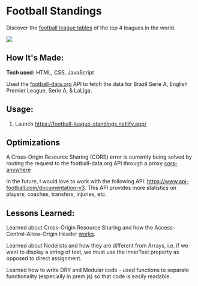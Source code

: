# Football Standings

Discover the [football league tables](https://football-league-standings.netlify.app/) of the top 4 leagues in the world.

![](css/assets/demo.gif)

## How It's Made:

**Tech used:** HTML, CSS, JavaScript

Used the [football-data.org](https://www.football-data.org/) API to fetch the data for Brazil Serie A, English Premier League, Serie A, & LaLiga.

## Usage:

1. Launch https://football-league-standings.netlify.app/

## Optimizations

A Cross-Origin Resource Sharing (CORS) error is currently being solved by routing the request to the football-data.org API through a proxy [cors-anywhere](https://cors-anywhere.herokuapp.com/)

In the future, I would love to work with the following API: https://www.api-football.com/documentation-v3. This API provides more statistics on players, coaches, transfers, injuries, etc.

## Lessons Learned:

Learned about Cross-Origin Resource Sharing and how the Access-Control-Allow-Origin Header [works](https://medium.com/@dtkatz/3-ways-to-fix-the-cors-error-and-how-access-control-allow-origin-works-d97d55946d9).

Learned about Nodelists and how they are different from Arrays, i.e. if we want to display a string of text, we must use the innerText property as opposed to direct assignment.

Learned how to write DRY and Modular code - used functions to separate functionality (especially in prem.js) so that code is easily readable.
